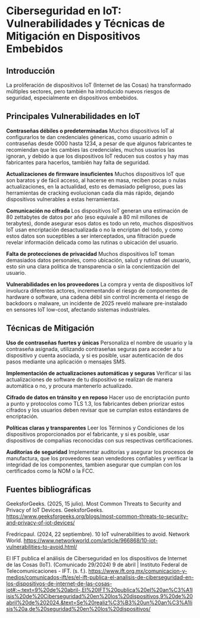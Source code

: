 # Ciberseguridad en IoT: Vulnerabilidades y Técnicas de Mitigación en Dispositivos Embebidos

## Introducción

La proliferación de dispositivos IoT (Internet de las Cosas) ha transformado múltiples sectores, pero también ha introducido nuevos riesgos de seguridad, especialmente en dispositivos embebidos.

## Principales Vulnerabilidades en IoT

**Contraseñas débiles o predeterminadas**
Muchos dispositivos IoT al configurarlos te dan credenciales génericas, como usuario admin o contraseñas desde 0000 hasta 1234, a pesar de que algunos fabricantes te recomiendan que les cambies las credenciales, muchos usuarios las ignoran, y debido a que los dispositivos IoT reducen sus costos y hay mas fabricantes para hacerlos, también hay falta de seguridad. 

**Actualizaciones de firmware insuficientes**
Muchos dispositivos IoT que son baratos y de fácil acceso, al hacerse en masa, reciben pocas o nulas actualizaciones, en la actualidad, esto es demasiado peligroso, pues las herramientas de cracking evolucionan cada día más rápido, dejando dispositivos vulnerables a estas herramientas.

**Comunicación no cifrada**
Los dispositivos IoT generan una estimación de 80 zettabytes de datos por año (eso equivale a 80 mil millones de terabytes), donde asegurar esos datos es todo un reto, muchos dispositivos IoT usan encriptación desactualizada o no la encriptan del todo, y como estos datos son suceptibles a ser interceptados, una filtración puede revelar información delicada como las rutinas o ubicación del usuario.

**Falta de protecciones de privacidad**
Muchos dispositivos IoT toman demasiados datos personales, como ubicación, salud y rutinas del usuario, esto sin una clara politica de transparencia o sin la concientización del usuario.

**Vulnerabilidades en los proveedores**
La compra y venta de dispositivos IoT involucra diferentes actores, incrementando el riesgo de componentes de hardware o software, una cadena débil sin control incrementa el riesgo de backdoors o malware, un incidente de 2025 reveló malware pre-instalado en sensores IoT low-cost, afectando sistemas industriales.

## Técnicas de Mitigación

**Uso de contraseñas fuertes y únicas**
Personaliza el nombre de usuario y la contraseña asignada, utilizando contraseñas seguras para acceder a tu dispositivo y cuenta asociada, y si es posible, usar autenticación de dos pasos mediante una aplicación o mensajes SMS.

**Implementación de actualizaciones automáticas y seguras**
Verificar si las actualizaciones de software de tu dispositivo se realizan de manera automática o no, y procura mantenerlo actualizado.

**Cifrado de datos en tránsito y en reposo**
Hacer uso de encriptación punto a punto y protocolos como TLS 1.3, los fabricantes deben priorizar estos cifrados y los usuarios deben revisar que se cumplan estos estándares de encriptación.

**Políticas claras y transparentes**
Leer los Términos y Condiciones de los dispositivos proporcionados por el fabricante, y si es posible, usar dispositivos de compañias reconocidas con sus respectivas certificaciones.

**Auditorías de seguridad**
Implementar auditorías y asegurar los procesos de manufactura, que los proveedores sean vendedores confiables y verificar la integridad de los componentes, tambien asegurar que cumplan con los certificados como la NOM o la FCC.


## Fuentes bibliográficas

GeeksforGeeks. (2025, 15 julio). Most Common Threats to Security and Privacy of IoT Devices. GeeksforGeeks. https://www.geeksforgeeks.org/blogs/most-common-threats-to-security-and-privacy-of-iot-devices/

Fredricpaul. (2024, 22 septiembre). 10 IoT vulnerabilities to avoid. Network World. https://www.networkworld.com/article/966868/10-iot-vulnerabilities-to-avoid.html/

El IFT publica el análisis de Ciberseguridad en los dispositivos de Internet de las Cosas (IoT). (Comunicado 29/2024) 9 de abril | Instituto Federal de Telecomunicaciones - IFT. (s. f.). https://www.ift.org.mx/comunicacion-y-medios/comunicados-ift/es/el-ift-publica-el-analisis-de-ciberseguridad-en-los-dispositivos-de-internet-de-las-cosas-iot#:~:text=9%20de%20abril-,El%20IFT%20publica%20el%20an%C3%A1lisis%20de%20Ciberseguridad%20en%20los%20dispositivos,9%20de%20abril%20de%202024.&text=Se%20realiz%C3%B3%20un%20an%C3%A1lisis%20a,de%20seguridad%20en%20los%20dispositivos/


